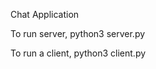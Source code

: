 Chat Application

To run server,
python3 server.py

To run a client,
python3 client.py <user-name> <host-name>